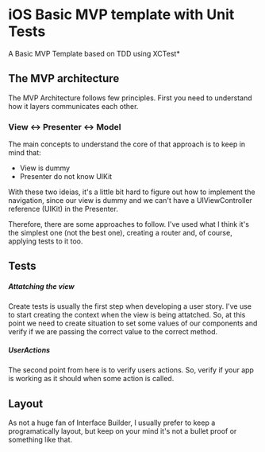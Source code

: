 # iOS Basic MVP template with Unit Tests
A Basic MVP Template based on TDD using XCTest*

## The MVP architecture

The MVP Architecture follows few principles. First you need to understand how it layers communicates each other.

### View <-> Presenter <-> Model

The main concepts to understand the core of that approach is to keep in mind that:

* View is dummy
* Presenter do not know UIKit

With these two ideias, it's a little bit hard to figure out how to implement the navigation, since our view is dummy and we can't have a UIViewController reference (UIKit) in the Presenter.

Therefore, there are some approaches to follow. I've used what I think it's the simplest one (not the best one), creating a router and, of course, applying tests to it too.

## Tests

##### Attatching the view
Create tests is usually the first step when developing a user story. I've use to start creating the context when the view is being attatched. So, at this point we need to create situation to set some values of our components and verify if we are passing the correct value to the correct method.

##### UserActions
The second point from here is to verify users actions. So, verify if your app is working as it should when some action is called.

## Layout

As not a huge fan of Interface Builder, I usually prefer to keep a programatically layout, but keep on your mind it's not a bullet proof or something like that.
